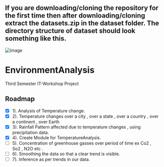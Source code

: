 ## If you are downloading/cloning the repository for the first time then after downloading/cloning extract the datasets.zip in the dataset folder. The directory structure of dataset should look something like this.
![image](https://user-images.githubusercontent.com/82091385/138997228-b670bc55-15d1-4c29-a2fa-395dc7775eee.png)



# EnvironmentAnalysis

Third Semester IT-Workshop Project

## Roadmap

- [x] 1). Analysis of Temperature change.  
- [x] 2). Temperature changes over a city , over a state , over a country , over a continent  , over Earth  
- [x] 3). Rainfall Pattern affected due to temperature changes , using precipitation data.  
- [x] 4). Create Module for TemperatureAnalysis.
- [ ] 5). Concentration of greenhouse gasses over period of time ex Co2 , So2 , N2O etc .  
- [ ] 6). Smoothing the data so that a clear trend is visible.  
- [ ] 7). Inference as per trends in our data.
